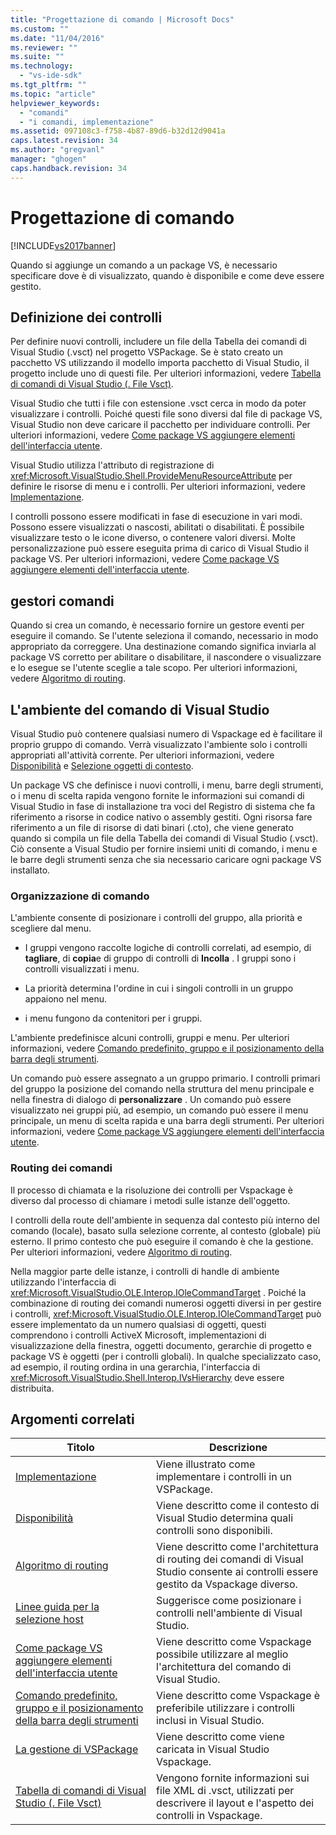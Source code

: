 ```yaml
---
title: "Progettazione di comando | Microsoft Docs"
ms.custom: ""
ms.date: "11/04/2016"
ms.reviewer: ""
ms.suite: ""
ms.technology: 
  - "vs-ide-sdk"
ms.tgt_pltfrm: ""
ms.topic: "article"
helpviewer_keywords: 
  - "comandi"
  - "i comandi, implementazione"
ms.assetid: 097108c3-f758-4b87-89d6-b32d12d9041a
caps.latest.revision: 34
ms.author: "gregvanl"
manager: "ghogen"
caps.handback.revision: 34
---
```

# Progettazione di comando
[!INCLUDE[vs2017banner](../../code-quality/includes/vs2017banner.md)]

Quando si aggiunge un comando a un package VS, è necessario specificare dove è di visualizzato, quando è disponibile e come deve essere gestito.  
  
## Definizione dei controlli  
 Per definire nuovi controlli, includere un file della Tabella dei comandi di Visual Studio \(.vsct\) nel progetto VSPackage.  Se è stato creato un pacchetto VS utilizzando il modello importa pacchetto di Visual Studio, il progetto include uno di questi file.  Per ulteriori informazioni, vedere [Tabella di comandi di Visual Studio \(. File Vsct\)](../../extensibility/internals/visual-studio-command-table-dot-vsct-files.md).  
  
 Visual Studio che tutti i file con estensione .vsct cerca in modo da poter visualizzare i controlli.  Poiché questi file sono diversi dal file di package VS, Visual Studio non deve caricare il pacchetto per individuare controlli.  Per ulteriori informazioni, vedere [Come package VS aggiungere elementi dell'interfaccia utente](../../extensibility/internals/how-vspackages-add-user-interface-elements.md).  
  
 Visual Studio utilizza l'attributo di registrazione di <xref:Microsoft.VisualStudio.Shell.ProvideMenuResourceAttribute> per definire le risorse di menu e i controlli.  Per ulteriori informazioni, vedere [Implementazione](../../extensibility/internals/command-implementation.md).  
  
 I controlli possono essere modificati in fase di esecuzione in vari modi.  Possono essere visualizzati o nascosti, abilitati o disabilitati.  È possibile visualizzare testo o le icone diverso, o contenere valori diversi.  Molte personalizzazione può essere eseguita prima di carico di Visual Studio il package VS.  Per ulteriori informazioni, vedere [Come package VS aggiungere elementi dell'interfaccia utente](../../extensibility/internals/how-vspackages-add-user-interface-elements.md).  
  
## gestori comandi  
 Quando si crea un comando, è necessario fornire un gestore eventi per eseguire il comando.  Se l'utente seleziona il comando, necessario in modo appropriato da correggere.  Una destinazione comando significa inviarla al package VS corretto per abilitare o disabilitare, il nascondere o visualizzare e lo esegue se l'utente sceglie a tale scopo.  Per ulteriori informazioni, vedere [Algoritmo di routing](../../extensibility/internals/command-routing-algorithm.md).  
  
## L'ambiente del comando di Visual Studio  
 Visual Studio può contenere qualsiasi numero di Vspackage ed è facilitare il proprio gruppo di comando.  Verrà visualizzato l'ambiente solo i controlli appropriati all'attività corrente.  Per ulteriori informazioni, vedere [Disponibilità](../../extensibility/internals/command-availability.md) e [Selezione oggetti di contesto](../../extensibility/internals/selection-context-objects.md).  
  
 Un package VS che definisce i nuovi controlli, i menu, barre degli strumenti, o i menu di scelta rapida vengono fornite le informazioni sui comandi di Visual Studio in fase di installazione tra voci del Registro di sistema che fa riferimento a risorse in codice nativo o assembly gestiti.  Ogni risorsa fare riferimento a un file di risorse di dati binari \(.cto\), che viene generato quando si compila un file della Tabella dei comandi di Visual Studio \(.vsct\).  Ciò consente a Visual Studio per fornire insiemi uniti di comando, i menu e le barre degli strumenti senza che sia necessario caricare ogni package VS installato.  
  
### Organizzazione di comando  
 L'ambiente consente di posizionare i controlli del gruppo, alla priorità e scegliere dal menu.  
  
-   I gruppi vengono raccolte logiche di controlli correlati, ad esempio, di **tagliare**, di **copia**e di gruppo di controlli di **Incolla** .  I gruppi sono i controlli visualizzati i menu.  
  
-   La priorità determina l'ordine in cui i singoli controlli in un gruppo appaiono nel menu.  
  
-   i menu fungono da contenitori per i gruppi.  
  
 L'ambiente predefinisce alcuni controlli, gruppi e menu.  Per ulteriori informazioni, vedere [Comando predefinito, gruppo e il posizionamento della barra degli strumenti](../../extensibility/internals/default-command-group-and-toolbar-placement.md).  
  
 Un comando può essere assegnato a un gruppo primario.  I controlli primari del gruppo la posizione del comando nella struttura del menu principale e nella finestra di dialogo di **personalizzare** .  Un comando può essere visualizzato nei gruppi più, ad esempio, un comando può essere il menu principale, un menu di scelta rapida e una barra degli strumenti.  Per ulteriori informazioni, vedere [Come package VS aggiungere elementi dell'interfaccia utente](../../extensibility/internals/how-vspackages-add-user-interface-elements.md).  
  
### Routing dei comandi  
 Il processo di chiamata e la risoluzione dei controlli per Vspackage è diverso dal processo di chiamare i metodi sulle istanze dell'oggetto.  
  
 I controlli della route dell'ambiente in sequenza dal contesto più interno del comando \(locale\), basato sulla selezione corrente, al contesto \(globale\) più esterno.  Il primo contesto che può eseguire il comando è che la gestione.  Per ulteriori informazioni, vedere [Algoritmo di routing](../../extensibility/internals/command-routing-algorithm.md).  
  
 Nella maggior parte delle istanze, i controlli di handle di ambiente utilizzando l'interfaccia di <xref:Microsoft.VisualStudio.OLE.Interop.IOleCommandTarget> .  Poiché la combinazione di routing dei comandi numerosi oggetti diversi in per gestire i controlli, <xref:Microsoft.VisualStudio.OLE.Interop.IOleCommandTarget> può essere implementato da un numero qualsiasi di oggetti, questi comprendono i controlli ActiveX Microsoft, implementazioni di visualizzazione della finestra, oggetti documento, gerarchie di progetto e package VS è oggetti \(per i controlli globali\).  In qualche specializzato caso, ad esempio, il routing ordina in una gerarchia, l'interfaccia di <xref:Microsoft.VisualStudio.Shell.Interop.IVsHierarchy> deve essere distribuita.  
  
## Argomenti correlati  
  
|Titolo|Descrizione|  
|------------|-----------------|  
|[Implementazione](../../extensibility/internals/command-implementation.md)|Viene illustrato come implementare i controlli in un VSPackage.|  
|[Disponibilità](../../extensibility/internals/command-availability.md)|Viene descritto come il contesto di Visual Studio determina quali controlli sono disponibili.|  
|[Algoritmo di routing](../../extensibility/internals/command-routing-algorithm.md)|Viene descritto come l'architettura di routing dei comandi di Visual Studio consente ai controlli essere gestito da Vspackage diverso.|  
|[Linee guida per la selezione host](../../extensibility/internals/command-placement-guidelines.md)|Suggerisce come posizionare i controlli nell'ambiente di Visual Studio.|  
|[Come package VS aggiungere elementi dell'interfaccia utente](../../extensibility/internals/how-vspackages-add-user-interface-elements.md)|Viene descritto come Vspackage possibile utilizzare al meglio l'architettura del comando di Visual Studio.|  
|[Comando predefinito, gruppo e il posizionamento della barra degli strumenti](../../extensibility/internals/default-command-group-and-toolbar-placement.md)|Viene descritto come Vspackage è preferibile utilizzare i controlli inclusi in Visual Studio.|  
|[La gestione di VSPackage](../../extensibility/managing-vspackages.md)|Viene descritto come viene caricata in Visual Studio Vspackage.|  
|[Tabella di comandi di Visual Studio \(. File Vsct\)](../../extensibility/internals/visual-studio-command-table-dot-vsct-files.md)|Vengono fornite informazioni sui file XML di .vsct, utilizzati per descrivere il layout e l'aspetto dei controlli in Vspackage.|